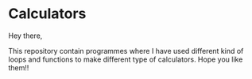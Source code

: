 # Calculators
Hey there,

This repository contain programmes where I have used different kind of loops and functions to make different type of calculators. Hope you like them!!
